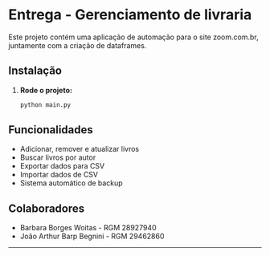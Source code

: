 # Entrega - Gerenciamento de livraria

Este projeto contém uma aplicação de automação para o site zoom.com.br, juntamente com a criação de dataframes.

## Instalação

1. **Rode o projeto:**
    ```bash
    python main.py
    ```

## Funcionalidades

- Adicionar, remover e atualizar livros
- Buscar livros por autor
- Exportar dados para CSV
- Importar dados de CSV
- Sistema automático de backup


## Colaboradores

- Barbara Borges Woitas - RGM 28927940
- João Arthur Barp Begnini - RGM 29462860
---